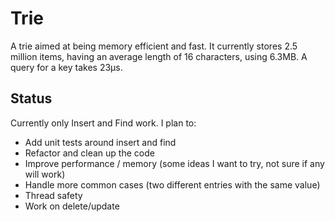# Trie

A trie aimed at being memory efficient and fast. It currently stores 2.5 million items, having an average length of 16 characters, using 6.3MB. A query for a key takes 23μs.

## Status

Currently only Insert and Find work. I plan to:

- Add unit tests around insert and find
- Refactor and clean up the code
- Improve performance / memory (some ideas I want to try, not sure if any will work)
- Handle more common cases (two different entries with the same value)
- Thread safety
- Work on delete/update
